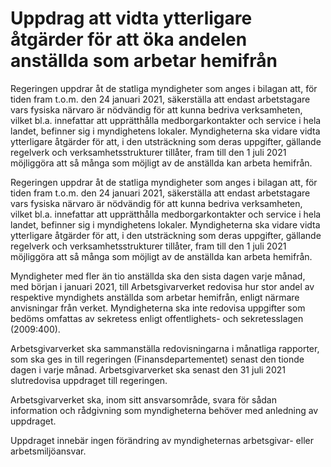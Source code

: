 # Uppdrag att vidta ytterligare åtgärder för att öka andelen anställda som arbetar hemifrån

Regeringen uppdrar åt de statliga myndigheter som anges i bilagan att, för tiden fram t.o.m. den 24 januari 2021, säkerställa att endast arbetstagare vars fysiska närvaro är nödvändig för att kunna bedriva verksamheten, vilket bl.a. innefattar att upprätthålla medborgarkontakter och service i hela landet, befinner sig i myndighetens lokaler. Myndigheterna ska vidare vidta ytterligare åtgärder för att, i den utsträckning som deras uppgifter, gällande regelverk och verksamhetsstrukturer tillåter, fram till den 1 juli 2021 möjliggöra att så många som möjligt av de anställda kan arbeta hemifrån.

Regeringen uppdrar åt de statliga myndigheter som anges i bilagan att, för tiden fram t.o.m. den 24 januari 2021, säkerställa att endast arbetstagare vars fysiska närvaro är nödvändig för att kunna bedriva verksamheten, vilket bl.a. innefattar att upprätthålla medborgarkontakter och service i hela landet, befinner sig i myndighetens lokaler. Myndigheterna ska vidare vidta ytterligare åtgärder för att, i den utsträckning som deras uppgifter, gällande regelverk och verksamhetsstrukturer tillåter, fram till den 1 juli 2021 möjliggöra att så många som möjligt av de anställda kan arbeta hemifrån.

Myndigheter med fler än tio anställda ska den sista dagen varje månad, med början i januari 2021, till Arbetsgivarverket redovisa hur stor andel av respektive myndighets anställda som arbetar hemifrån, enligt närmare anvisningar från verket. Myndigheterna ska inte redovisa uppgifter som bedöms omfattas av sekretess enligt offentlighets- och sekretesslagen (2009:400).

Arbetsgivarverket ska sammanställa redovisningarna i månatliga rapporter, som ska ges in till regeringen (Finansdepartementet) senast den tionde dagen i varje månad. Arbetsgivarverket ska senast den 31 juli 2021 slutredovisa uppdraget till regeringen.

Arbetsgivarverket ska, inom sitt ansvarsområde, svara för sådan information och rådgivning som myndigheterna behöver med anledning av uppdraget.

Uppdraget innebär ingen förändring av myndigheternas arbetsgivar- eller arbetsmiljöansvar.
